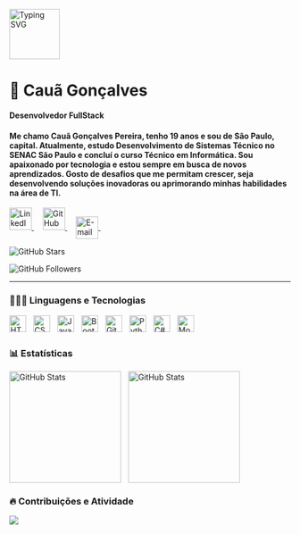 <link href="https://fonts.googleapis.com/css2?family=Be+Vietnam+Pro&display=swap" rel="stylesheet">
<p align="left">
  <img 
    src="https://readme-typing-svg.herokuapp.com?font=Alfa+Slab+One&size=40&pause=650&color=9A4DFF&width=700&lines=Welcome!;Bem-vindo!" 
    alt="Typing SVG"
    height="90"
  />
</p>


# 🤖 Cauã Gonçalves

**Desenvolvedor FullStack**

#### Me chamo Cauã Gonçalves Pereira, tenho 19 anos e sou de São Paulo, capital. Atualmente, estudo Desenvolvimento de Sistemas Técnico no SENAC São Paulo e concluí o curso Técnico em Informática. Sou apaixonado por tecnologia e estou sempre em busca de novos aprendizados. Gosto de desafios que me permitam crescer, seja desenvolvendo soluções inovadoras ou aprimorando minhas habilidades na área de TI.

<p align="left">
  <a href="https://www.linkedin.com/in/cau%C3%A3-gon%C3%A7alves-pereira/" target="_blank">
    <img 
      alt="LinkedIn" 
      title="LinkedIn" 
      src="https://cdn.jsdelivr.net/gh/devicons/devicon/icons/linkedin/linkedin-original.svg" 
      width="40"
    />
  </a>
  &nbsp;&nbsp;&nbsp;

  <a href="https://github.com/cauagoncalves-p" target="_blank">
    <img 
      alt="GitHub" 
      title="GitHub" 
      src="https://raw.githubusercontent.com/gauravghongde/social-icons/master/PNG/White/Github_white.png" 
      width="40"
    />
  </a>
  &nbsp;&nbsp;&nbsp;

  <a href="https://mail.google.com/mail/?view=cm&fs=1&to=cauagoncalves2190@gmail.com" target="_blank" rel="noopener noreferrer">
    <img 
      alt="E-mail" 
      title="Enviar E-mail" 
      src="https://cdn.jsdelivr.net/gh/devicons/devicon/icons/google/google-original.svg" 
      width="40"
      style="vertical-align:middle"
    />
  </a>
  &nbsp;&nbsp;&nbsp;

  <img 
    alt="GitHub Stars" 
    title="Estrelas do GitHub" 
    src="https://img.shields.io/github/stars/cauagoncalves-p?style=social"
  />
  &nbsp;

  <img 
    alt="GitHub Followers" 
    title="Seguidores no GitHub" 
    src="https://img.shields.io/github/followers/cauagoncalves-p?style=social"
  />
</p>



--- 

### 👨🏾‍💻 Linguagens e Tecnologias

  <img 
    align="left" 
    alt="HTML"
    title="HTML" 
    width="30px" 
    style="padding-right: 10px;" 
  src="https://cdn.jsdelivr.net/gh/devicons/devicon@latest/icons/html5/html5-original.svg" 
  />
  <img 
    align="left" 
    alt="CSS" 
    title="CSS"
    width="30px" 
    style="padding-right: 10px;" 
    src="https://cdn.jsdelivr.net/gh/devicons/devicon@latest/icons/css3/css3-original.svg" 
/>
<img 
    align="left" 
    alt="JavaScript" 
    title="JavaScript"
    width="30px" 
    style="padding-right: 10px;" 
    src="https://cdn.jsdelivr.net/gh/devicons/devicon@latest/icons/javascript/javascript-original.svg" 
/>
<img 
    align="left" 
    alt="Bootstrap"
    title="Bootstrap" 
    width="30px" 
    style="padding-right: 10px;" 
    src="https://cdn.jsdelivr.net/gh/devicons/devicon@latest/icons/bootstrap/bootstrap-original.svg" 
/>
<img 
    align="left" 
    alt="Git" 
    title="Git"
    width="30px" 
    style="padding-right: 10px;" 
    src="https://cdn.jsdelivr.net/gh/devicons/devicon@latest/icons/git/git-original.svg" 
/>
<img 
    align="left" 
    alt="Python" 
    title="Python"
    width="30px" 
    style="padding-right: 10px;" 
    src="https://cdn.jsdelivr.net/gh/devicons/devicon@latest/icons/python/python-original.svg" 
/>
<img 
    align="left" 
    alt="C#" 
    title="C#"
    width="30px" 
    style="padding-right: 10px;" 
    src="https://cdn.jsdelivr.net/gh/devicons/devicon@latest/icons/csharp/csharp-original.svg"/>
<img 
    align="left" 
    alt="MongoDB" 
    title="MongoDB"
    width="30px" 
    style="padding-right: 10px;" 
    src="https://cdn.jsdelivr.net/gh/devicons/devicon@latest/icons/mariadb/mariadb-original.svg"/>

<br/>
<br/>

### 📊 Estatísticas

<p>
  <img 
    align="left" 
    alt="GitHub Stats" 
    height="200" 
    style="padding-right: 10px;" 
    src="https://github-readme-stats.vercel.app/api?username=cauagoncalves-p&show_icons=true&theme=tokyonight&include_all_commits=true&locale=pt-br" 
  />
<img 
      align="left" 
      alt="GitHub Stats" 
      height="200" 
      src="https://github-readme-stats.vercel.app/api/top-langs/?username=cauagoncalves-p&theme=tokyonight&layout=compact&custom_title=Tecnologias&langs_count=9" 
  /> 
</p>

<br clear="all"/>

### 🔥 Contribuições e Atividade

![](https://github-readme-streak-stats.herokuapp.com/?user=cauagoncalves-p&theme=tokyonight&border=true)

